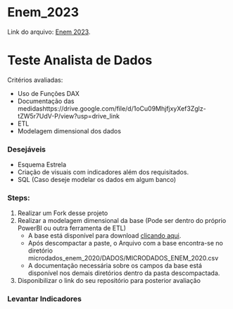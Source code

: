 # Enem_2023

Link do arquivo: [Enem 2023](https://drive.google.com/file/d/1oCu09MhjfjxyXef3Zglz-tZW5r7UdV-P/view?usp=drive_link).

# Teste Analista de Dados
Critérios avaliadas:
- Uso de Funções DAX
- Documentação das medidashttps://drive.google.com/file/d/1oCu09MhjfjxyXef3Zglz-tZW5r7UdV-P/view?usp=drive_link
- ETL
- Modelagem dimensional dos dados

### Desejáveis
- Esquema Estrela
- Criação de visuais com indicadores além dos requisitados.
- SQL (Caso deseje modelar os dados em algum banco)


### Steps:

1. Realizar um Fork desse projeto
2. Realizar a modelagem dimensional da base (Pode ser dentro do próprio PowerBI ou outra ferramenta de ETL)
    - A base está disponível para download [clicando aqui](https://download.inep.gov.br/microdados/microdados_enem_2020.zip).
    - Após descompactar a paste, o Arquivo com a base encontra-se no diretório microdados_enem_2020/DADOS/MICRODADOS_ENEM_2020.csv
    - A documentação necessária sobre os campos da base está disponível nos demais diretórios dentro da pasta descompactada.
3. Disponibilizar o link do seu repositório para posterior avaliação


### Levantar Indicadores
